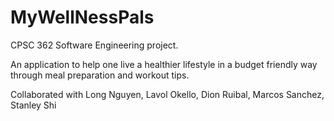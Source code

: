 # MyWellNessPals

CPSC 362 Software Engineering project.

An application to help one live a healthier lifestyle in a budget friendly way through meal preparation and workout tips.

Collaborated with Long Nguyen, Lavol Okello, Dion Ruibal, Marcos Sanchez, Stanley Shi

